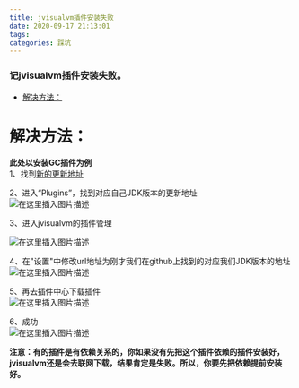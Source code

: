 ```yaml
---
title: jvisualvm插件安装失败
date: 2020-09-17 21:13:01
tags: 
categories: 踩坑
---
```


<!--more-->

### 记jvisualvm插件安装失败。

- [解决方法：](#_1)

# 解决方法：

**此处以安装GC插件为例**  
1、找到[新的更新地址](https://visualvm.github.io/pluginscenters.html)

2、进入“Plugins”，找到对应自己JDK版本的更新地址  
![在这里插入图片描述](https://img-blog.csdnimg.cn/20200917210753752.png?x-oss-process=image/watermark,type_ZmFuZ3poZW5naGVpdGk,shadow_10,text_aHR0cHM6Ly9ibG9nLmNzZG4ubmV0L3FxXzIxMDQwNTU5,size_16,color_FFFFFF,t_70#pic_center)

3、进入jvisualvm的插件管理

![在这里插入图片描述](https://img-blog.csdnimg.cn/20200917210937985.png?x-oss-process=image/watermark,type_ZmFuZ3poZW5naGVpdGk,shadow_10,text_aHR0cHM6Ly9ibG9nLmNzZG4ubmV0L3FxXzIxMDQwNTU5,size_16,color_FFFFFF,t_70#pic_center)

4、在"设置"中修改url地址为刚才我们在github上找到的对应我们JDK版本的地址  
![在这里插入图片描述](https://img-blog.csdnimg.cn/20200917211038375.png?x-oss-process=image/watermark,type_ZmFuZ3poZW5naGVpdGk,shadow_10,text_aHR0cHM6Ly9ibG9nLmNzZG4ubmV0L3FxXzIxMDQwNTU5,size_16,color_FFFFFF,t_70#pic_center)

5、再去插件中心下载插件  
![在这里插入图片描述](https://img-blog.csdnimg.cn/2020091721112331.png?x-oss-process=image/watermark,type_ZmFuZ3poZW5naGVpdGk,shadow_10,text_aHR0cHM6Ly9ibG9nLmNzZG4ubmV0L3FxXzIxMDQwNTU5,size_16,color_FFFFFF,t_70#pic_center)

6、成功  
![在这里插入图片描述](https://img-blog.csdnimg.cn/20200917211255923.png?x-oss-process=image/watermark,type_ZmFuZ3poZW5naGVpdGk,shadow_10,text_aHR0cHM6Ly9ibG9nLmNzZG4ubmV0L3FxXzIxMDQwNTU5,size_16,color_FFFFFF,t_70#pic_center)

**注意：有的插件是有依赖关系的，你如果没有先把这个插件依赖的插件安装好，jvisualvm还是会去联网下载，结果肯定是失败。所以，你要先把依赖提前安装好。**
